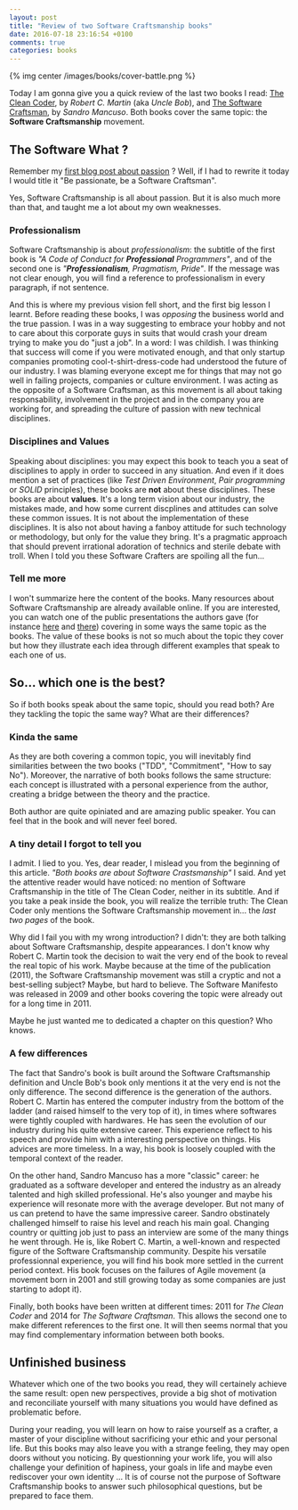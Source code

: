 ```yaml
---
layout: post
title: "Review of two Software Craftsmanship books"
date: 2016-07-18 23:16:54 +0100
comments: true
categories: books
---
```


{% img center /images/books/cover-battle.png %}

Today I am gonna give you a quick review of the last two books I read: [The Clean Coder][clean-coder], by _Robert C. Martin_ (aka _Uncle Bob_), and [The Software Craftsman][software-craftsman], by _Sandro Mancuso_.
Both books cover the same topic: the **Software Craftsmanship** movement.

<!-- More -->

The Software What ?
-------------------

Remember my [first blog post about passion][first-blog-post] ? Well, if I had to rewrite it today I would title it "Be passionate, be a Software Craftsman".

Yes, Software Craftsmanship is all about passion. But it is also much more than that, and taught me a lot about my own weaknesses.

### Professionalism

Software Craftsmanship is about _professionalism_: the subtitle of the first book is _"A Code of Conduct for **Professional** Programmers"_, and of the second one is _"**Professionalism**, Pragmatism, Pride"_. If the message was not clear enough, you will find a reference to professionalism in every paragraph, if not sentence.

And this is where my previous vision fell short, and the first big lesson I learnt. Before reading these books, I was _opposing_ the business world and the true passion. I was in a way suggesting to embrace your hobby and not to care about this corporate guys in suits that would crash your dream trying to make you do "just a job". In a word: I was childish.
I was thinking that success will come if you were motivated enough, and that only startup companies promoting cool-t-shirt-dress-code had understood the future of our industry. I was blaming everyone except me for things that may not go well in failing projects, companies or culture environment. I was acting as the opposite of a Software Craftsman, as this movement is all about taking responsability, involvement in the project and in the company you are working for, and spreading the culture of passion with new technical disciplines.

### Disciplines and Values

Speaking about disciplines: you may expect this book to teach you a seat of disciplines to apply in order to succeed in any situation. And even if it does mention a set of practices (like _Test Driven Environment_, _Pair programming_ or _SOLID_ principles), these books are **not** about these disciplines. These books are about **values**. It's a long term vision about our industry, the mistakes made, and how some current discplines and attitudes can solve these common issues. It is not about the implementation of these disciplines. It is also not about having a fanboy attitude for such technology or methodology, but only for the value they bring. It's a pragmatic approach that should prevent irrational adoration of technics and sterile debate with troll. When I told you these Software Crafters are spoiling all the fun...

### Tell me more

I won't summarize here the content of the books. Many resources about Software Craftsmanship are already available online. If you are interested, you can watch one of the public presentations the authors gave (for instance [here][sandro-talk] and [there][uncle-bob-talk]) covering in some ways the same topic as the books. The value of these books is not so much about the topic they cover but how they illustrate each idea through different examples that speak to each one of us.

So... which one is the best?
----------------------------

So if both books speak about the same topic, should you read both? Are they tackling the topic the same way? What are their differences?

### Kinda the same

As they are both covering a common topic, you will inevitably find similarities between the two books ("TDD", "Commitment", "How to say No"). Moreover, the narrative of both books follows the same structure: each concept is illustrated with a personal experience from the author, creating a bridge between the theory and the practice.

Both author are quite opiniated and are amazing public speaker. You can feel that in the book and will never feel bored.

### A tiny detail I forgot to tell you

I admit. I lied to you. Yes, dear reader, I mislead you from the beginning of this article. _"Both books are about Software Crastsmanship"_ I said. And yet the attentive reader would have noticed: no mention of Software Craftsmanship in the title of The Clean Coder, neither in its subtitle. And if you take a peak inside the book, you will realize the terrible truth: The Clean Coder only mentions the Software Craftsmanship movement in... the *last two pages* of the book.

Why did I fail you with my wrong introduction? I didn't: they are both talking about Software Craftsmanship, despite appearances. I don't know why Robert C. Martin took the decision to wait the very end of the book to reveal the real topic of his work. Maybe because at the time of the publication (2011), the Software Craftsmanship movement was still a cryptic and not a best-selling subject?
Maybe, but hard to believe. The Software Manifesto was released in 2009 and other books covering the topic were already out for a long time in 2011.

Maybe he just wanted me to dedicated a chapter on this question? Who knows.

### A few differences

The fact that Sandro's book is built around the Software Craftsmanship definition and Uncle Bob's book only mentions it at the very end is not the only difference. The second difference is the generation of the authors. Robert C. Martin has entered the computer industry from the bottom of the ladder (and raised himself to the very top of it), in times where softwares were tightly coupled with hardwares. He has seen the evolution of our industry during his quite extensive career. This experience reflect to his speech and provide him with a interesting perspective on things. His advices are more timeless. In a way, his book is loosely coupled with the temporal context of the reader.

On the other hand, Sandro Mancuso has a more "classic" career: he graduated as a software developer and entered the industry as an already talented and high skilled professional. He's also younger and maybe his experience will resonate more with the average developer. But not many of us can pretend to have the same impressive career. Sandro obstinately challenged himself to raise his level and reach his main goal. Changing country or quitting job just to pass an interview are some of the many things he went through. He is, like Robert C. Martin, a well-known and respected figure of the Software Craftsmanship community. Despite his versatile professionnal experience, you will find his book more settled in the current period context. His book focuses on the failures of Agile movement (a movement born in 2001 and still growing today as some companies are just starting to adopt it).

Finally, both books have been written at different times: 2011 for *The Clean Coder* and 2014 for *The Software Craftsman*. This allows the second one to make different references to the first one. It will then seems normal that you may find complementary information between both books.

Unfinished business
-------------------

Whatever which one of the two books you read, they will certainely achieve the same result: open new perspectives, provide a big shot of motivation and reconciliate yourself with many situations you would have defined as problematic before.

During your reading, you will learn on how to raise yourself as a crafter, a master of your discipline without sacrificing your ethic and your personal life. 
But this books may also leave you with a strange feeling, they may open doors without you noticing. By questionning your work life, you will also challenge your definition of hapiness, your goals in life and maybe even rediscover your own identity ... It is of course not the purpose of Software Craftsmanship books to answer such philosophical questions, but be prepared to face them.

[clean-coder]:http://www.informit.com/store/clean-coder-a-code-of-conduct-for-professional-programmers-9780137081073
[software-craftsman]:http://www.informit.com/store/software-craftsman-professionalism-pragmatism-pride-9780134052502
[first-blog-post]:http://pierre-jean.baraud.fr/blog/2013/08/10/be-passionate/
[sandro-talk]:https://www.youtube.com/watch?v=9OhXqBlCmrM
[uncle-bob-talk]:https://www.youtube.com/watch?v=9Xy3QC7yxJw

